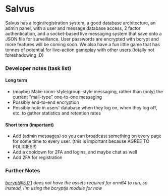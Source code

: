 # Salvus

Salvus has a login/registration system, a good database architecture, an admin panel, with a user and message database access, 2 factor authentication, and a socket-based live messaging system that save onto a JSON file for surveillance. User passwords are encrypted with bcrypt and more features will be coming soon. We also have a fun little game that has tonnes of potential for live-action gameplay with other users (totally not foreshadowing ;D)

### Developer notes (task list)

#### Long term

-   (maybe) Make room-style/group-style messaging, rather than (only) the current "mail-type" one-to-one messaging
-   Possibly end-to-end encryption
-   Possibly note in users' database when they log on, when they log off, etc. to gather statistics and retention rates

#### Short term (important)

-   Add (admin messages) so you can broadcast something on every page for some time to every user. (this is important because AGREE TO POLICIES!!)
-   Add a cooldown for 2FA and logins, and maybe chat as well
-   Add 2FA for registration

### Further Notes

###### bcrypt@5.0.1 does not have the assets required for arm64 to run, so instead, I'm using the bcryptjs module for now
